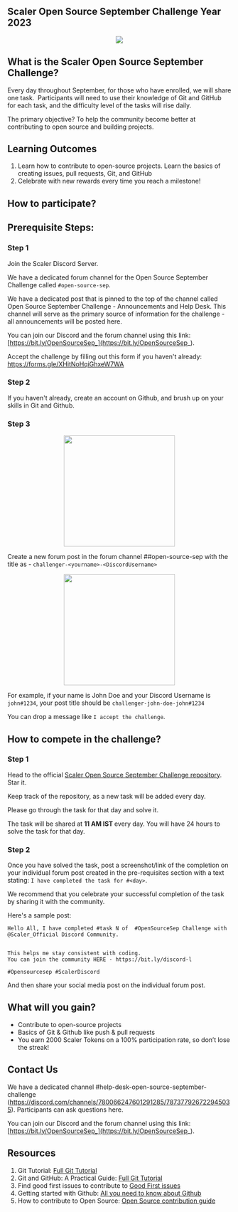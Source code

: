 ## Scaler Open Source September Challenge Year 2023

<a href="https://discord.com/invite/scaler">
  <p align="center">
    <img src="https://github-production-user-asset-6210df.s3.amazonaws.com/19529592/264914360-ed580c2a-d1df-438f-bcf8-b3582e12b7e9.jpg" />
  </p>
</a>

## What is the Scaler Open Source September Challenge?

Every day throughout September, for those who have enrolled, we will share one task. 
Participants will need to use their knowledge of Git and GitHub for each task, and the difficulty level of the tasks will rise daily.

The primary objective? To help the community become better at contributing to open source and building projects.

## Learning Outcomes
1. Learn how to contribute to open-source projects. Learn the basics of creating issues, pull requests, Git, and GitHub
2. Celebrate with new rewards every time you reach a milestone!

## How to participate?

## Prerequisite Steps: 

### Step 1

Join the Scaler Discord Server. 

We have a dedicated forum channel for the Open Source September Challenge called `#open-source-sep`.

We have a dedicated post that is pinned to the top of the channel called Open Source September Challenge - Announcements and Help Desk. This channel will serve as the primary source of information for the challenge - all announcements will be posted here. 

You can join our Discord and the forum channel using this link: [https://bit.ly/OpenSourceSep_](https://bit.ly/OpenSourceSep_).

Accept the challenge by filling out this form if you haven't already: [https://forms.gle/XHitNoHqiGhxeW7WA
](https://forms.gle/XHitNoHqiGhxeW7WA) 

### Step 2

If you haven't already, create an account on Github, and brush up on your skills in Git and Github. 

### Step 3



  <p align="center">
    <img src="https://github-production-user-asset-6210df.s3.amazonaws.com/19529592/264921732-43dc32eb-31ae-46b7-a9cd-9c681974bc71.png" height=250 width=250 />
  </p>


Create a new forum post in the forum channel ##open-source-sep with the title as - `challenger-<yourname>-<DiscordUsername>`



  <p align="center">
    <img src="https://github-production-user-asset-6210df.s3.amazonaws.com/19529592/264921756-73b399b6-357b-404e-9608-19a60ee5a7cf.png" height=250 width=250/>
  </p>


For example, if your name is John Doe and your Discord Username is `john#1234`, your post title should be `challenger-john-doe-john#1234`

You can drop a message like `I accept the challenge`. 


## How to compete in the challenge?

### Step 1

Head to the official [Scaler Open Source September Challenge repository](https://github.com/scaleracademy/scaler-open-source-september-challenge). Star it. 

Keep track of the repository, as a new task will be added every day. 

Please go through the task for that day and solve it. 

The task will be shared at  <b>11 AM IST </b> every day. You will have 24 hours to solve the task for that day. 


### Step 2

Once you have solved the task, post a screenshot/link of the completion on your individual forum post created in the pre-requisites section with a text stating: `I have completed the task for #<day>`.

We recommend that you celebrate your successful completion of the task by sharing it with the community.

Here's a sample post: 

```
Hello All, I have completed #task N of  #OpenSourceSep Challenge with
@Scaler_Official Discord Community.


This helps me stay consistent with coding. 
You can join the community HERE - https://bit.ly/discord-l

#Opensourcesep #ScalerDiscord 
```
And then share your social media post on the individual forum post. 

## What will you gain?

 - Contribute to open-source projects
 - Basics of Git & Github like push & pull requests
 - You earn 2000 Scaler Tokens on a 100% participation rate, so don’t lose the streak!

## Contact Us

We have a dedicated channel #help-desk-open-source-september-challenge (https://discord.com/channels/780066247601291285/787377926722945035). Participants can ask questions here.

You can join our Discord and the forum channel using this link: [https://bit.ly/OpenSourceSep_](https://bit.ly/OpenSourceSep_).

## Resources

1. Git Tutorial: [Full Git Tutorial](https://www.youtube.com/watch?v=ZtfZGVQWjew)
2. Git and GitHub: A Practical Guide: [Full Git Tutorial](https://surajk00.hashnode.dev/getting-to-know-git-and-github-your-codes-best-friends)
3. Find good first issues to contribute to [Good First issues](https://goodfirstissue.dev/)
4. Getting started with Github: [All you need to know about Github](https://www.youtube.com/watch?v=8WYXWs96xxc)
5. How to contribute to Open Source: [Open Source contribution guide](https://www.youtube.com/watch?v=ABty2r3nDyU)
